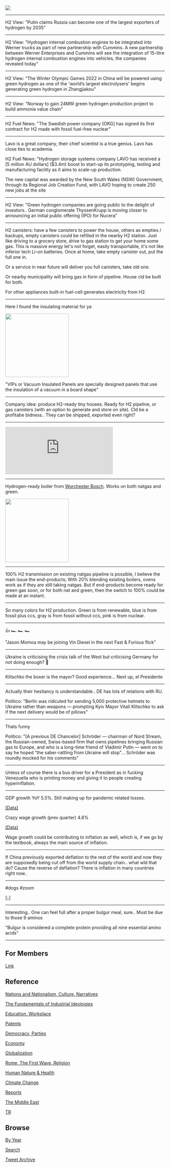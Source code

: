 <img src="https://drive.google.com/uc?export=view&id=1B2wf9R7AMH1d7Vw6e2mucLbIQ5NSjir7"/>

---

H2 View: "Putin claims Russia can become one of the largest exporters
of hydrogen by 2035"

---

H2 View: "Hydrogen internal combustion engines to be integrated into
Werner trucks as part of new partnership with Cummins. A new
partnership between Werner Enterprises and Cummins will see the
integration of 15-litre hydrogen internal combustion engines into
vehicles, the companies revealed today"

---

H2 View: "The Winter Olympic Games 2022 in China will be powered using
green hydrogen as one of the 'world’s largest electrolysers' begins
generating green hydrogen in Zhangjiakou"

---

H2 View: "Norway to gain 24MW green hydrogen production project to
build ammonia value chain"

---

H2 Fuel News: "The Swedish power company [OKG] has signed its first
contract for H2 made with fossil fuel-free nuclear"

---

Lavo is a great company, their chief scientist is a true genius. Lavo
has close ties to academia.

H2 Fuel News: "Hydrogen storage systems company LAVO has received a [5
million AU dollars] ($3.4m) boost to start-up its prototyping, testing
and manufacturing facility as it aims to scale-up production.

The new capital was awarded by the New South Wales (NSW) Government,
through its Regional Job Creation Fund, with LAVO hoping to create 250
new jobs at the site

---

H2 View: "Green hydrogen companies are going public to the delight of
investors.. German conglomerate ThyssenKrupp is moving closer to
announcing an initial public offering (IPO) for Nucera"

---

H2 canisters: have a few canisters to power the house, others as
empties / backups, empty canisters could be refilled in the nearby H2
station. Just like driving to a grocery store, drive to gas station to
get your home some gas. This is massive energy let's not forget,
easily transportable, it's not like inferior tech Li-on
batteries. Once at home, take empty canister out, put the full one in.

Or a service in near future will deliver you full canisters, take old one.

Or nearby municipality will bring gas in form of pipeline. House cld
be built for both.

For other appliances built-in fuel-cell generates electricity from H2.

---

Here I found the insulating material for ya

<img width="200" src="https://pbs.twimg.com/media/FKLLpbWXIAQh8Xi?format=png&name=small"/>

"VIPs or Vacuum Insulated Panels are specially designed panels that use
the insulation of a vacuum in a board shape"

---

Company idea: produce H2-ready tiny houses. Ready for H2 pipeline, or
gas canisters (with an option to generate and store on site). Cld be a
profitabe bidness.. They can be shipped, exported even right?

---


<iframe width="340" src="https://www.youtube.com/embed/-6gbXBLAdLM" title="YouTube video player" frameborder="0" allow="accelerometer; autoplay; clipboard-write; encrypted-media; gyroscope; picture-in-picture" allowfullscreen></iframe>

---

Hydrogen-ready boiler from [Worchester Bosch](https://www.worcester-bosch.co.uk/hydrogen).
Works on both natgas and green.

<img width="200" src="https://pbs.twimg.com/media/FKLTkmOWUAEbCfR?format=jpg&name=small"/>

---

100% H2 transmission on existing natgas pipeline is possible, I
believe the main issue the end-products; With 20% blending existing
boilers, ovens work as if they are still taking natgas. But if
end-products become ready for green gas soon, or for both nat and
green, then the switch to 100% could be made at an instant.

---

So many colors for H2 production. Green is from renewable, blue is
from fossil plus ccs, gray is from fossil without ccs, pink is from
nuclear. 

---

👍 🏎️ 🏎️ 🏎️

"Jason Momoa may be joining Vin Diesel in the next Fast & Furious flick"

---

Ukraine is criticising the crisis talk of the West but criticising
Germany for not doing enough? 🤔

---

Klitschko the boxer is the mayor? Good experience... Next up, el
Presidente

---

Actually their hesitancy is understandable.. DE has lots of relations with RU.

Politico: "Berlin was ridiculed for sending 5,000 protective
helmets to Ukraine rather than weapons — prompting Kyiv Mayor Vitali
Klitschko to ask if the next delivery would be of pillows"

---

Thats funny

Politico: "[A previous DE Chancelor] Schröder — chairman of Nord
Stream, the Russian-owned, Swiss-based firm that owns pipelines
bringing Russian gas to Europe, and who is a long-time friend of
Vladimir Putin — went on to say he hoped “the saber-rattling from
Ukraine will stop"... Schröder was roundly mocked for his comments"

---

Unless of course there is a bus driver for a President as in fucking
Venezuella who is printing money and giving it to people creating
hyperinflation.

---

GDP growth YoY 5.5%. Still making up for pandemic related losses.

[[Data]](2019/05/stats.md#cycle)

Crazy wage growth (prev quarter) 4.6%

[[Data]](2019/05/stats.md#wages)

Wage growth could be contributing to inflation as well, which is, if
we go by the textbook, always the main source of inflation.

---

If China previously exported deflation to the rest of the world and
now they are supposedly being cut off from the world supply
chain.. what wld that do? Cause the reverse of deflation? There is
inflation in many countries right now..

---

\#dogs \#zoom

[[-]](https://twitter.com/docmilanfar/status/1486927687893487617)

---

Interesting.. One can feel full after a proper bulgur meal,
sure.. Must be due to those 9 aminos

"Bulgur is considered a complete protein providing all nine essential amino acids"

---

## For Members

[Link](https://thirdwave-members.herokuapp.com)

## Reference

[Nations and Nationalism, Culture, Narratives](/2013/02/nations-and-nationalism.md)

[The Fundamentals of Industrial Ideologies](/2011/04/fundamentals-of-industrial-ideologies.md)

[Education, Workplace](2017/09/education-workplace.md)

[Patents](/2018/09/patents.md)

[Democracy, Parties](/2016/11/democracy.md)

[Economy](/2018/05/economy.md)

[Globalization](/2018/09/globalization.md)

[Rome, The First Wave, Religion](/2017/12/rome.md)

[Human Nature & Health](/2020/07/human-nature.md)

[Climate Change](/2018/12/climate.md)

[Reports](/2019/05/reports.md)

[The Middle East](/2019/07/middleeast.md)

[TR](../tr)

## Browse

[By Year](years.md)

[Search](search.html)

[Tweet Archive](/tweets/README.md)


